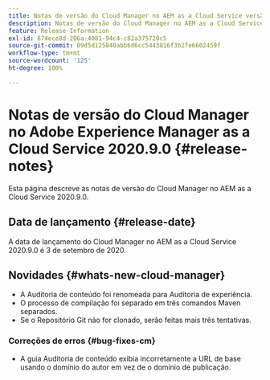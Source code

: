 ```yaml
---
title: Notas de versão do Cloud Manager no AEM as a Cloud Service versão 2020.9.0
description: Notas de versão do Cloud Manager no AEM as a Cloud Service versão 2020.9.0
feature: Release Information
exl-id: 874ece8d-206a-4081-94c4-c82a375720c5
source-git-commit: 09d5d125840abb6d6cc5443816f3b2fe6602459f
workflow-type: tm+mt
source-wordcount: '125'
ht-degree: 100%

---
```


# Notas de versão do Cloud Manager no Adobe Experience Manager as a Cloud Service 2020.9.0 {#release-notes}

Esta página descreve as notas de versão do Cloud Manager no AEM as a Cloud Service 2020.9.0.

## Data de lançamento {#release-date}

A data de lançamento do Cloud Manager no AEM as a Cloud Service 2020.9.0 é 3 de setembro de 2020.

## Novidades {#whats-new-cloud-manager}

* A Auditoria de conteúdo foi renomeada para Auditoria de experiência.
* O processo de compilação foi separado em três comandos Maven separados.
* Se o Repositório Git não for clonado, serão feitas mais três tentativas.

### Correções de erros {#bug-fixes-cm}

* A guia Auditoria de conteúdo exibia incorretamente a URL de base usando o domínio do autor em vez de o domínio de publicação.
